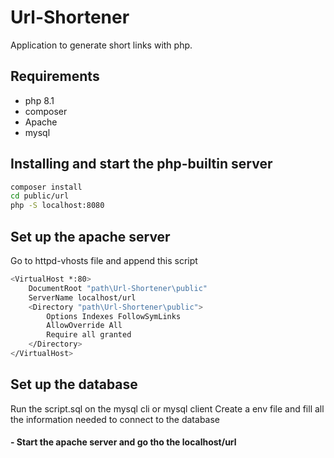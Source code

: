 # Url-Shortener

Application to generate short links with php.

## Requirements
- php 8.1
- composer
- Apache
- mysql


## Installing and start the php-builtin server
```sh
composer install
cd public/url
php -S localhost:8080
```
## Set up the apache server
Go to httpd-vhosts file and append this script
```sh
<VirtualHost *:80>
    DocumentRoot "path\Url-Shortener\public"
    ServerName localhost/url
    <Directory "path\Url-Shortener\public">
        Options Indexes FollowSymLinks
        AllowOverride All
        Require all granted
    </Directory>
</VirtualHost>
```
## Set up the database
Run the script.sql on the mysql cli or mysql client
Create a env file and fill all the information needed to connect to the database


#### - Start the apache server and go tho the localhost/url


